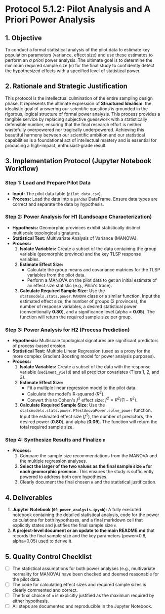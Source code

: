 # Protocol 5.1.2: Pilot Analysis and A Priori Power Analysis

## 1. Objective

To conduct a formal statistical analysis of the pilot data to estimate key population parameters (variance, effect size) and use these estimates to perform an *a priori* power analysis. The ultimate goal is to determine the minimum required sample size (`n`) for the final study to confidently detect the hypothesized effects with a specified level of statistical power.

## 2. Rationale and Strategic Justification

This protocol is the intellectual culmination of the entire sampling design phase. It represents the ultimate expression of **Structured Idealism**: the idealistic goal of answering our scientific questions is grounded in the rigorous, logical structure of formal power analysis. This process provides a tangible service by replacing subjective guesswork with a statistically defensible number, ensuring that the final research effort is neither wastefully overpowered nor tragically underpowered. Achieving this beautiful harmony between our scientific ambition and our statistical capabilities is a foundational act of intellectual mastery and is essential for producing a high-impact, enthusiast-grade result.

## 3. Implementation Protocol (Jupyter Notebook Workflow)

### Step 1: Load and Prepare Pilot Data
* **Input:** The pilot data table (`pilot_data.csv`).
* **Process:** Load the data into a `pandas` DataFrame. Ensure data types are correct and separate the data by hypothesis.

### Step 2: Power Analysis for H1 (Landscape Characterization)
* **Hypothesis:** Geomorphic provinces exhibit statistically distinct multiscale topological signatures.
* **Statistical Test:** Multivariate Analysis of Variance (MANOVA).
* **Process:**
    1.  **Isolate Variables:** Create a subset of the data containing the group variable (geomorphic province) and the key TLSP response variables.
    2.  **Estimate Effect Size:**
        * Calculate the group means and covariance matrices for the TLSP variables from the pilot data.
        * Perform a MANOVA on the pilot data to get an initial estimate of an effect size statistic (e.g., Pillai's trace).
    3.  **Calculate Required Sample Size:** Use the `statsmodels.stats.power.MANOVA` class or a similar function. Input the estimated effect size, the number of groups (2 provinces), the number of response variables, a desired statistical power (conventionally **0.80**), and a significance level (alpha = **0.05**). The function will return the required sample size per group.

### Step 3: Power Analysis for H2 (Process Prediction)
* **Hypothesis:** Multiscale topological signatures are significant predictors of process-based erosion.
* **Statistical Test:** Multiple Linear Regression (used as a proxy for the more complex Gradient Boosting model for power analysis purposes).
* **Process:**
    1.  **Isolate Variables:** Create a subset of the data with the response variable (`sediment_yield`) and all predictor covariates (Tiers 1, 2, and 3).
    2.  **Estimate Effect Size:**
        * Fit a multiple linear regression model to the pilot data.
        * Calculate the model's R-squared ($R^2$).
        * Convert this to Cohen's $f^2$ effect size: $f^2 = R^2 / (1 - R^2)$.
    3.  **Calculate Required Sample Size:** Use the `statsmodels.stats.power.FTestAnovaPower.solve_power` function. Input the estimated effect size ($f^2$), the number of predictors, the desired power (**0.80**), and alpha (**0.05**). The function will return the total required sample size.

### Step 4: Synthesize Results and Finalize `n`
* **Process:**
    1.  Compare the sample size recommendations from the MANOVA and the multiple regression analyses.
    2.  **Select the larger of the two values as the final sample size `n` for each geomorphic province.** This ensures the study is sufficiently powered to address both core hypotheses.
    3.  Clearly document the final chosen `n` and the statistical justification.

## 4. Deliverables

1.  **Jupyter Notebook (`09_power_analysis.ipynb`)**: A fully executed notebook containing the detailed statistical analysis, code for the power calculations for both hypotheses, and a final markdown cell that explicitly states and justifies the final sample size `n`.
2.  **A project-level document or an update to the main README.md** that records the final sample size and the key parameters (power=0.8, alpha=0.05) used to derive it.

## 5. Quality Control Checklist

* [ ] The statistical assumptions for both power analyses (e.g., multivariate normality for MANOVA) have been checked and deemed reasonable for the pilot data.
* [ ] The code for calculating effect sizes and required sample sizes is clearly commented and correct.
* [ ] The final choice of `n` is explicitly justified as the maximum required by either hypothesis.
* [ ] All steps are documented and reproducible in the Jupyter Notebook.